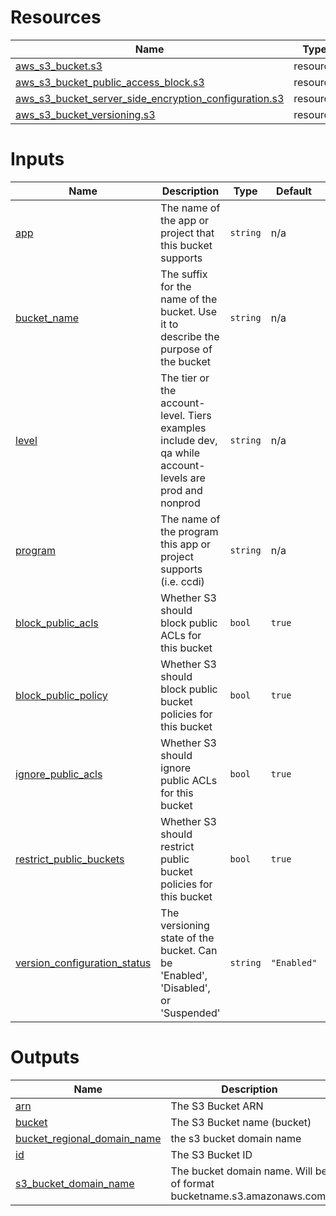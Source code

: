 <!-- BEGIN_TF_DOCS -->


# Resources

| Name | Type |
|------|------|
| [aws_s3_bucket.s3](https://registry.terraform.io/providers/hashicorp/aws/latest/docs/resources/s3_bucket) | resource |
| [aws_s3_bucket_public_access_block.s3](https://registry.terraform.io/providers/hashicorp/aws/latest/docs/resources/s3_bucket_public_access_block) | resource |
| [aws_s3_bucket_server_side_encryption_configuration.s3](https://registry.terraform.io/providers/hashicorp/aws/latest/docs/resources/s3_bucket_server_side_encryption_configuration) | resource |
| [aws_s3_bucket_versioning.s3](https://registry.terraform.io/providers/hashicorp/aws/latest/docs/resources/s3_bucket_versioning) | resource |

# Inputs

| Name | Description | Type | Default | Required |
|------|-------------|------|---------|:--------:|
| <a name="input_app"></a> [app](#input\_app) | The name of the app or project that this bucket supports | `string` | n/a | yes |
| <a name="input_bucket_name"></a> [bucket\_name](#input\_bucket\_name) | The suffix for the name of the bucket. Use it to describe the purpose of the bucket | `string` | n/a | yes |
| <a name="input_level"></a> [level](#input\_level) | The tier or the account-level. Tiers examples include dev, qa while account-levels are prod and nonprod | `string` | n/a | yes |
| <a name="input_program"></a> [program](#input\_program) | The name of the program this app or project supports (i.e. ccdi) | `string` | n/a | yes |
| <a name="input_block_public_acls"></a> [block\_public\_acls](#input\_block\_public\_acls) | Whether S3 should block public ACLs for this bucket | `bool` | `true` | no |
| <a name="input_block_public_policy"></a> [block\_public\_policy](#input\_block\_public\_policy) | Whether S3 should block public bucket policies for this bucket | `bool` | `true` | no |
| <a name="input_ignore_public_acls"></a> [ignore\_public\_acls](#input\_ignore\_public\_acls) | Whether S3 should ignore public ACLs for this bucket | `bool` | `true` | no |
| <a name="input_restrict_public_buckets"></a> [restrict\_public\_buckets](#input\_restrict\_public\_buckets) | Whether S3 should restrict public bucket policies for this bucket | `bool` | `true` | no |
| <a name="input_version_configuration_status"></a> [version\_configuration\_status](#input\_version\_configuration\_status) | The versioning state of the bucket. Can be 'Enabled', 'Disabled', or 'Suspended' | `string` | `"Enabled"` | no |

# Outputs

| Name | Description |
|------|-------------|
| <a name="output_arn"></a> [arn](#output\_arn) | The S3 Bucket ARN |
| <a name="output_bucket"></a> [bucket](#output\_bucket) | The S3 Bucket name (bucket) |
| <a name="output_bucket_regional_domain_name"></a> [bucket\_regional\_domain\_name](#output\_bucket\_regional\_domain\_name) | the s3 bucket domain name |
| <a name="output_id"></a> [id](#output\_id) | The S3 Bucket ID |
| <a name="output_s3_bucket_domain_name"></a> [s3\_bucket\_domain\_name](#output\_s3\_bucket\_domain\_name) | The bucket domain name. Will be of format bucketname.s3.amazonaws.com. |
<!-- END_TF_DOCS -->